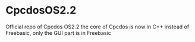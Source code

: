 # CpcdosOS2.2
Official repo of Cpcdos OS2.2 the core of Cpcdos is now in C++ instead of Freebasic, only the GUI part is in Freebasic

